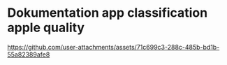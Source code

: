 # Dokumentation app classification apple quality
https://github.com/user-attachments/assets/71c699c3-288c-485b-bd1b-55a82389afe8
